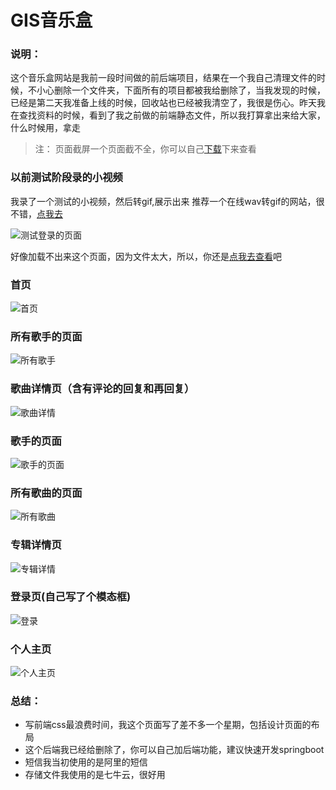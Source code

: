 # GIS音乐盒
### 说明：
这个音乐盒网站是我前一段时间做的前后端项目，结果在一个我自己清理文件的时候，不小心删除一个文件夹，下面所有的项目都被我给删除了，当我发现的时候，已经是第二天我准备上线的时候，回收站也已经被我清空了，我很是伤心。昨天我在查找资料的时候，看到了我之前做的前端静态文件，所以我打算拿出来给大家，什么时候用，拿走

> 注： 页面截屏一个页面截不全，你可以自己[下载](https://github.com/lmx110522/GIS-Music "下载")下来查看

### 以前测试阶段录的小视频
我录了一个测试的小视频，然后转gif,展示出来
推荐一个在线wav转gif的网站，很不错，[点我去](https://cloudconvert.com/wmv-to-gif "点我去")

![测试登录的页面](http://qiniuyun.lmxljc.xyz/gis%E9%9F%B3%E4%B9%90%E7%9B%92.gif "测试登录的页面")

好像加载不出来这个页面，因为文件太大，所以，你还是[点我去查看](http://qiniuyun.lmxljc.xyz/gis%E9%9F%B3%E4%B9%90%E7%9B%92.gif "点我去查看")吧

### 首页
![首页](http://qiniuyun.lmxljc.xyz/music_index.png "首页")
### 所有歌手的页面
![所有歌手](http://qiniuyun.lmxljc.xyz/music_singers.png "所有歌手")

### 歌曲详情页（含有评论的回复和再回复）
![歌曲详情](http://qiniuyun.lmxljc.xyz/music_song.png "歌曲详情")

### 歌手的页面
![歌手的页面](http://qiniuyun.lmxljc.xyz/music_singer.png "歌手的页面")

### 所有歌曲的页面
![所有歌曲](http://qiniuyun.lmxljc.xyz/music_songs.png "所有歌曲")

### 专辑详情页
![专辑详情](http://qiniuyun.lmxljc.xyz/music_zj.png "专辑详情")

### 登录页(自己写了个模态框)
![登录](http://qiniuyun.lmxljc.xyz/music_login.png "登录")

### 个人主页
![个人主页](http://qiniuyun.lmxljc.xyz/music_person.png "个人主页")

### 总结：
- 写前端css最浪费时间，我这个页面写了差不多一个星期，包括设计页面的布局
- 这个后端我已经给删除了，你可以自己加后端功能，建议快速开发springboot
- 短信我当初使用的是阿里的短信
- 存储文件我使用的是七牛云，很好用
